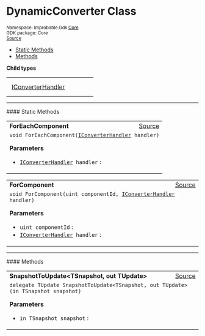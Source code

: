 
# DynamicConverter Class
<sup>
Namespace: Improbable.Gdk.<a href="{{urlRoot}}/api/core-index">Core</a><br/>
GDK package: Core<br/>
<a href="https://www.github.com/spatialos/gdk-for-unity/blob/b136dc2b/workers/unity/Packages/com.improbable.gdk.core/Dynamic/DynamicConverter.cs/#L5">Source</a>
<style>
a code {
                    padding: 0em 0.25em!important;
}
code {
                    background-color: #ffffff!important;
}
</style>
</sup>
<nav id="pageToc" class="page-toc"><ul><li><a href="#static-methods">Static Methods</a>
<li><a href="#methods">Methods</a>
</ul></nav>





</p>

<b>Child types</b>

<table>
<tr>
<td style="padding: 14px; border: none; width: 17ch"><a href="{{urlRoot}}/api/core/dynamic-converter/i-converter-handler">IConverterHandler</a></td>
<td style="padding: 14px; border: none;"></td>
</tr>
</table>








</p>
<hr style="width:100%; border-top-color:#d8d8d8" />
#### Static Methods


</p>




<table width="100%">
    <tr>
        <td style="border-right:none"><b>ForEachComponent</b></td>
        <td style="border-left:none; text-align:right"><a href="https://www.github.com/spatialos/gdk-for-unity/blob/b136dc2b/workers/unity/Packages/com.improbable.gdk.core/Dynamic/DynamicConverter.cs/#L18">Source</a></td>
    </tr>
    <tr>
        <td colspan="2">
<code>void ForEachComponent(<a href="{{urlRoot}}/api/core/dynamic-converter/i-converter-handler">IConverterHandler</a> handler)</code></p>



</p>

<b>Parameters</b>

<ul>
<li><code><a href="{{urlRoot}}/api/core/dynamic-converter/i-converter-handler">IConverterHandler</a> handler</code> : </li>
</ul>





</td>
    </tr>
</table>


<table width="100%">
    <tr>
        <td style="border-right:none"><b>ForComponent</b></td>
        <td style="border-left:none; text-align:right"><a href="https://www.github.com/spatialos/gdk-for-unity/blob/b136dc2b/workers/unity/Packages/com.improbable.gdk.core/Dynamic/DynamicConverter.cs/#L26">Source</a></td>
    </tr>
    <tr>
        <td colspan="2">
<code>void ForComponent(uint componentId, <a href="{{urlRoot}}/api/core/dynamic-converter/i-converter-handler">IConverterHandler</a> handler)</code></p>



</p>

<b>Parameters</b>

<ul>
<li><code>uint componentId</code> : </li>
<li><code><a href="{{urlRoot}}/api/core/dynamic-converter/i-converter-handler">IConverterHandler</a> handler</code> : </li>
</ul>





</td>
    </tr>
</table>





</p>
<hr style="width:100%; border-top-color:#d8d8d8" />
#### Methods


</p>




<table width="100%">
    <tr>
        <td style="border-right:none"><b>SnapshotToUpdate&lt;TSnapshot, out TUpdate&gt;</b></td>
        <td style="border-left:none; text-align:right"><a href="https://www.github.com/spatialos/gdk-for-unity/blob/b136dc2b/workers/unity/Packages/com.improbable.gdk.core/Dynamic/DynamicConverter.cs/#L7">Source</a></td>
    </tr>
    <tr>
        <td colspan="2">
<code>delegate TUpdate SnapshotToUpdate&lt;TSnapshot, out TUpdate&gt;(in TSnapshot snapshot)</code></p>



</p>

<b>Parameters</b>

<ul>
<li><code>in TSnapshot snapshot</code> : </li>
</ul>





</td>
    </tr>
</table>





